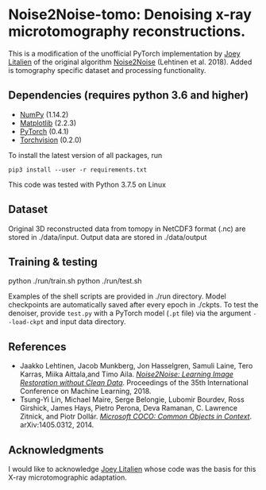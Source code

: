 # Noise2Noise-tomo: Denoising x-ray microtomography reconstructions.

This is a modification of the unofficial PyTorch implementation by [Joey
Litalien](https://github.com/joeylitalien/noise2noise-pytorch) of the original
algorithm [Noise2Noise](https://arxiv.org/abs/1803.04189) (Lehtinen et al.
2018). Added is tomography specific dataset and processing functionality.

## Dependencies (requires python 3.6 and higher)

* [NumPy](http://www.numpy.org/) (1.14.2)
* [Matplotlib](https://matplotlib.org/) (2.2.3)
* [PyTorch](https://pytorch.org/) (0.4.1)
* [Torchvision](https://pytorch.org/docs/stable/torchvision/index.html) (0.2.0)

To install the latest version of all packages, run
```
pip3 install --user -r requirements.txt
```

This code was tested with Python 3.7.5 on Linux

## Dataset
Original 3D reconstructed data from tomopy in NetCDF3 format (.nc) are stored
in ./data/input. Output data are stored in ./data/output

## Training & testing

python ./run/train.sh
python ./run/test.sh

Examples of the shell scripts are provided in ./run directory.
Model checkpoints are automatically saved after every epoch in ./ckpts. To
test the denoiser, provide `test.py` with a PyTorch model (`.pt` file) via the
argument `--load-ckpt` and input data directory.

## References
* Jaakko Lehtinen, Jacob Munkberg, Jon Hasselgren, Samuli Laine, Tero Karras, Miika Aittala,and Timo Aila. [*Noise2Noise: Learning Image Restoration without Clean Data*](https://research.nvidia.com/publication/2018-07_Noise2Noise%3A-Learning-Image). Proceedings of the 35th International Conference on Machine Learning, 2018.
* Tsung-Yi Lin, Michael Maire, Serge Belongie, Lubomir Bourdev, Ross Girshick, James Hays, Pietro Perona, Deva Ramanan, C. Lawrence Zitnick, and Piotr Dollár. [*Microsoft COCO: Common Objects in Context*](https://arxiv.org/abs/1405.0312). arXiv:1405.0312, 2014.

## Acknowledgments

I would like to acknowledge [Joey Litalien](https://github.com/joeylitalien/noise2noise-pytorch) whose code was
the basis for this X-ray microtomographic adaptation.
